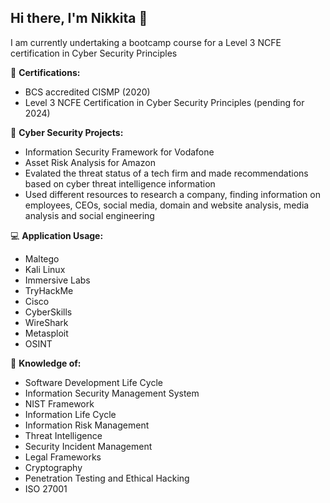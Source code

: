 ## Hi there, I'm Nikkita 👾

I am currently undertaking a bootcamp course for a Level 3 NCFE certification in Cyber Security Principles

📝 **Certifications:**
  - BCS accredited CISMP (2020)
  - Level 3 NCFE Certification in Cyber Security Principles (pending for 2024)


💾 **Cyber Security Projects:**
  - Information Security Framework for Vodafone
  - Asset Risk Analysis for Amazon
  - Evalated the threat status of a tech firm and made recommendations based on cyber threat intelligence information
  - Used different resources to research a company, finding information on employees, CEOs, social media, domain and website analysis, media analysis and social engineering


💻 **Application Usage:**
  - Maltego
  - Kali Linux
  - Immersive Labs
  - TryHackMe
  - Cisco
  - CyberSkills
  - WireShark
  - Metasploit
  - OSINT


🧠 **Knowledge of:**
  - Software Development Life Cycle
  - Information Security Management System
  - NIST Framework
  - Information Life Cycle
  - Information Risk Management
  - Threat Intelligence
  - Security Incident Management
  - Legal Frameworks
  - Cryptography
  - Penetration Testing and Ethical Hacking
  - ISO 27001

<!-- 
**nikkitagora/nikkitagora** is a ✨ _special_ ✨ repository because its `README.md` (this file) appears on your GitHub profile.


  
